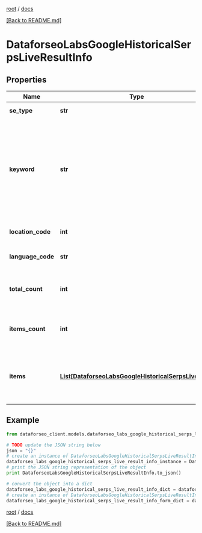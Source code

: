 [root](./../ "root") / [docs](./ "docs")

[[Back to README.md]](./../README.md "[Back to README.md]")

# DataforseoLabsGoogleHistoricalSerpsLiveResultInfo

## Properties

Name | Type | Description | Notes
------------ | ------------- | ------------- | -------------
**se_type** | **str** | search engine type | [optional]
**keyword** | **str** | keyword received in a POST array the keyword is returned with decoded %## (plus symbol ‘+’ will be decoded to a space character) | [optional]
**location_code** | **int** | location code in a POST array | [optional]
**language_code** | **str** | language code in a POST array | [optional]
**total_count** | **int** | the number of results returned in the items array | [optional]
**items_count** | **int** | the number of results returned in the items array | [optional]
**items** | [**List[DataforseoLabsGoogleHistoricalSerpsLiveItem]**](DataforseoLabsGoogleHistoricalSerpsLiveItem.md) | contains results featured in the ‘hotels_pack’ element of SERP | [optional]

## Example

```python
from dataforseo_client.models.dataforseo_labs_google_historical_serps_live_result_info import DataforseoLabsGoogleHistoricalSerpsLiveResultInfo

# TODO update the JSON string below
json = "{}"
# create an instance of DataforseoLabsGoogleHistoricalSerpsLiveResultInfo from a JSON string
dataforseo_labs_google_historical_serps_live_result_info_instance = DataforseoLabsGoogleHistoricalSerpsLiveResultInfo.from_json(json)
# print the JSON string representation of the object
print DataforseoLabsGoogleHistoricalSerpsLiveResultInfo.to_json()

# convert the object into a dict
dataforseo_labs_google_historical_serps_live_result_info_dict = dataforseo_labs_google_historical_serps_live_result_info_instance.to_dict()
# create an instance of DataforseoLabsGoogleHistoricalSerpsLiveResultInfo from a dict
dataforseo_labs_google_historical_serps_live_result_info_form_dict = dataforseo_labs_google_historical_serps_live_result_info.from_dict(dataforseo_labs_google_historical_serps_live_result_info_dict)
```

  

[root](./../ "root") / [docs](./ "docs")

[[Back to README.md]](./../README.md "[Back to README.md]")